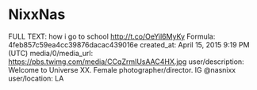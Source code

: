 # NixxNas

FULL TEXT: how i go to school http://t.co/OeYil6MyKy
Formula: 4feb857c59ea4cc39876dacac439016e
created_at: April 15, 2015 9:19 PM (UTC)
media/0/media_url: https://pbs.twimg.com/media/CCqZrmIUsAAC4HX.jpg
user/description: Welcome to Universe XX. Female photographer/director. IG @nasnixx
user/location: LA
